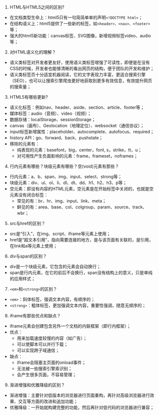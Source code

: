 1. HTML与HTML5之间的区别?
- 在文档类型生命上：html5只有一句简简单单的声明```<!DOCTYPE html>```；
- 在结构语义上：html5提供了一些新的标签，如```<header>、<nav>、<footer>```等；
- 强大的html5新功能：canvas标签、SVG图像，新增视频标签video、audio等；

2. 对HTML语义化的理解？
- 语义类标签对开发者更友好，使用语义类标签增强了可读性，即便是在没有CSS的时候，开发者也能够清晰的看出网页的结构，便于团队的开发和维护；
- 语义类标签页十分适宜机器阅读，它的文字表现力丰富，更适合搜索引擎（SEO），也可以让搜索引擎爬虫更好地获取到更多有效信息，有效提升网页的搜索量；

3. HTML5有哪些更新?
- 语义化标签：例如nav、header、aside、section、article、footer等；
- 媒体标签：audio（音频）、video（视频）；
- 数据存储：localStorage、sessionStorage；
- canvas（画布）、Geolocation（地理定位）、websocket（通信协议）；
- input标签新增属性：placeholder、autocomplete、autofocus、required；
- history API：go、forward、back、pushstate；
- 移除的元素有：
  - 纯表现的元素：basefont，big，center，font, s，strike，tt，u；
  - 对可用性产生负面影响的元素：frame，frameset，noframes；

4. 行内元素有哪些？块级元素有哪些？空(void)元素有那些？
- 行内元素：a、b、span、img、input、select、strong等；
- 块级元素：div、ul、ol、li、dl、dt、dd、h1、h2、h3、p等；
- 空元素：即没有内容的HTML元素，空元素是在开始标签中关闭的，也就是空元素没有闭合标签：
  - 常见的有：br、hr、img、input、link、meta；
  - 鲜见的有：area、base、col、colgroup、param、source、track、wbr；

5. src与href的区别？
- src是“引入”，在img、script、iframe等元素上使用；
- href是“超文本引用”，指向需要连接的地方，是与该页面有关联的，是引用，在link和a等元素上使用；

6. div与span的区别？
- div是一个块级元素，它包含的元素会自动换行；
- span是行内元素，在它的前后不会换行，span没有结构上的意义，只是单纯的应用样式；

7. ```<em>```和```<strong>```的区别？
- ```<em>```：斜体标签，强调文本内容，有顺序的；
- ```<strong>```：粗体标签，更加强调文本内容，重要性强调，随意无顺序的；

8. iframe有那些优点和缺点？
- iframe元素会创建包含另外一个文档的内联框架（即行内框架）；
- 优点：
  - 用来加载速度较慢的内容（如广告）；
  - 可以使脚本可以并行下载；
  - 可以实现跨子域通信；
- 缺点：
  - iframe会阻塞主页面的onload事件；
  - 无法被一些搜索引擎索识别；
  - 会产生很多页面，不容易管理；

9. 渐进增强和优雅降级的区别？
- 渐进增强：主要针对低版本的浏览器进行页面重构，再针对高级浏览器进行效果、交互等方面的改进和追加功能；
- 优雅降级：一开始就构建完整的功能，然后再针对低代码的浏览器进行兼容；

